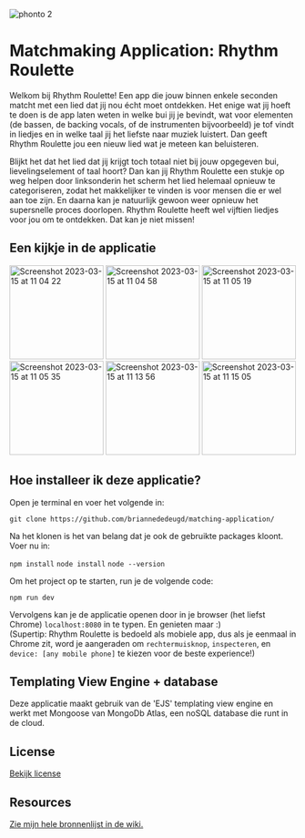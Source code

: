 ![phonto 2](https://user-images.githubusercontent.com/92082302/225131845-e6e3e5bd-47ba-4e98-874a-f3ff189835d4.jpg)

# Matchmaking Application: Rhythm Roulette

Welkom bij Rhythm Roulette! Een app die jouw binnen enkele seconden matcht met een lied dat jij nou écht moet ontdekken. Het enige wat jij hoeft te doen is de app laten weten in welke bui jij je bevindt, wat voor elementen (de bassen, de backing vocals, of de instrumenten bijvoorbeeld) je tof vindt in liedjes en in welke taal jij het liefste naar muziek luistert. Dan geeft Rhythm Roulette jou een nieuw lied wat je meteen kan beluisteren.

Blijkt het dat het lied dat jij krijgt toch totaal niet bij jouw opgegeven bui, lievelingselement of taal hoort? Dan kan jij Rhythm Roulette een stukje op weg helpen door linksonderin het scherm het lied helemaal opnieuw te categoriseren, zodat het makkelijker te vinden is voor mensen die er wel aan toe zijn. En daarna kan je natuurlijk gewoon weer opnieuw het supersnelle proces doorlopen. Rhythm Roulette heeft wel vijftien liedjes voor jou om te ontdekken. Dat kan je niet missen!

## Een kijkje in de applicatie
<img width="165" alt="Screenshot 2023-03-15 at 11 04 22" src="https://user-images.githubusercontent.com/92082302/225276125-fe402817-007d-4f00-a3d2-1a3495e67312.png"> <img width="165" alt="Screenshot 2023-03-15 at 11 04 58" src="https://user-images.githubusercontent.com/92082302/225276278-9308e9cd-3503-4b7d-8a09-2195ae128e08.png">
<img width="165" alt="Screenshot 2023-03-15 at 11 05 19" src="https://user-images.githubusercontent.com/92082302/225276364-99e28820-fe32-46a2-9a7b-f4fd9687f7da.png">
<img width="165" alt="Screenshot 2023-03-15 at 11 05 35" src="https://user-images.githubusercontent.com/92082302/225276425-8787eca8-6217-407c-aa81-103ffe5b5169.png">
<img width="165" alt="Screenshot 2023-03-15 at 11 13 56" src="https://user-images.githubusercontent.com/92082302/225278602-807ade0c-1720-42c3-9d97-51150d631d63.png">
<img width="165" alt="Screenshot 2023-03-15 at 11 15 05" src="https://user-images.githubusercontent.com/92082302/225278861-e0d8879c-c353-4055-b88a-fa7d87ea1f96.png">



## Hoe installeer ik deze applicatie?
Open je terminal en voer het volgende in:

`git clone https://github.com/briannededeugd/matching-application/`

Na het klonen is het van belang dat je ook de gebruikte packages kloont. Voer nu in:

`npm install`
`node install`
`node --version`

Om het project op te starten, run je de volgende code:

`npm run dev`

Vervolgens kan je de applicatie openen door in je browser (het liefst Chrome) `localhost:8080` in te typen. En genieten maar :)  
(Supertip: Rhythm Roulette is bedoeld als mobiele app, dus als je eenmaal in Chrome zit, word je aangeraden om `rechtermuisknop`, `inspecteren`, en `device: [any mobile phone]` te kiezen voor de beste experience!)

## Templating View Engine + database
Deze applicatie maakt gebruik van de 'EJS' templating view engine en werkt met Mongoose van MongoDb Atlas, een noSQL database die runt in de cloud.

## License
[Bekijk license](https://github.com/briannededeugd/matching-application/blob/main/LICENSE.md)

## Resources
[Zie mijn hele bronnenlijst in de wiki.](https://github.com/briannededeugd/matching-application/wiki/Resources)
